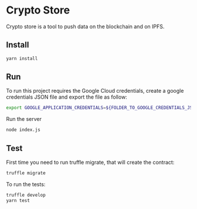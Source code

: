 Crypto Store
============
Crypto store is a tool to push data on the blockchain and on IPFS.


Install
-------
```bash
yarn install
```

Run
----
To run this project requires the Google Cloud credentials, create a google credentials JSON file and export the file as follow:
```bash
export GOOGLE_APPLICATION_CREDENTIALS=${FOLDER_TO_GOOGLE_CREDENTIALS_JSON}
```


Run the server
```bash
node index.js
```

Test
----
First time you need to run truffle migrate, that will create the contract:
```bash
truffle migrate
```

To run the tests:
```bash
truffle develop
yarn test
```
